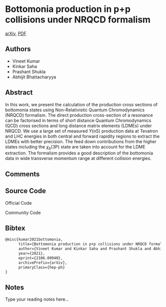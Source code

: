 
# Bottomonia production in p+p collisions under NRQCD formalism

[arXiv](https://arxiv.org/abs/2106.0940), [PDF](https://arxiv.org/pdf/2106.0940.pdf)

## Authors

- Vineet Kumar
- Kinkar Saha
- Prashant Shukla
- Abhijit Bhattacharyya

## Abstract

In this work, we present the calculation of the production cross sections of bottomonia states using Non-Relativistic Quantum Chromodynamics (NRQCD) formalism. The direct production cross-section of a resonance can be factorised in terms of short distance Quantum Chromodynamics (QCD) cross sections and long distance matrix elements (LDMEs) under NRQCD. We use a large set of measured $\Upsilon$(nS) production data at Tevatron and LHC energies in both central and forward rapidity regions to extract the LDMEs with better precision. The feed down contributions from the higher states including the $\chi_{b}$(3P) state are taken into account for the LDME extraction. The formalism provides a good description of the bottomonia data in wide transverse momentum range at different collision energies.

## Comments



## Source Code

Official Code



Community Code



## Bibtex

```tex
@misc{kumar2021bottomonia,
      title={Bottomonia production in p+p collisions under NRQCD formalism}, 
      author={Vineet Kumar and Kinkar Saha and Prashant Shukla and Abhijit Bhattacharyya},
      year={2021},
      eprint={2106.00940},
      archivePrefix={arXiv},
      primaryClass={hep-ph}
}
```

## Notes

Type your reading notes here...

